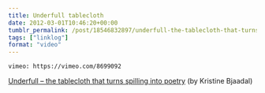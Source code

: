 ```yaml
---
title: Underfull tablecloth
date: 2012-03-01T10:46:20+00:00
tumblr_permalink: /post/18546832897/underfull-the-tablecloth-that-turns-spilling
tags: ["linklog"]
format: "video"
---
```


`vimeo: https://vimeo.com/8699092`

[Underfull &#8211; the tablecloth that turns spilling into poetry][1] (by Kristine Bjaadal)

[1]: https://vimeo.com/8699092
